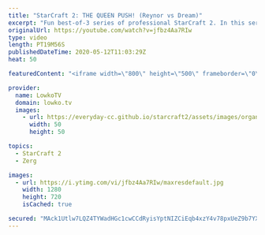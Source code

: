 ```yaml
---
title: "StarCraft 2: THE QUEEN PUSH! (Reynor vs Dream)"
excerpt: "Fun best-of-3 series of professional StarCraft 2. In this series of games between Reynor and Dream, we see both players going for a variety of build orders. Dream decides to focus his attention on Hellbat pushes and Battlecruisers, Reynor goes for Roaches, Ravagers and the Queen march.  Get more videos"
originalUrl: https://youtube.com/watch?v=jfbz4Aa7RIw
type: video
length: PT19M56S
publishedDateTime: 2020-05-12T11:03:29Z
heat: 50

featuredContent: "<iframe width=\"800\" height=\"500\" frameborder=\"0\" src=\"https://www.youtube.com/embed/jfbz4Aa7RIw\" allow=\"accelerometer; autoplay; encrypted-media; gyroscope; picture-in-picture\" allowfullscreen></iframe>"

provider:
  name: LowkoTV
  domain: lowko.tv
  images:
    - url: https://everyday-cc.github.io/starcraft2/assets/images/organizations/lowko.tv-50x50.jpg
      width: 50
      height: 50

topics:
  - StarCraft 2
  - Zerg

images:
  - url: https://i.ytimg.com/vi/jfbz4Aa7RIw/maxresdefault.jpg
    width: 1280
    height: 720
    isCached: true

secured: "MAck1Utlw7LQZ4TYWadHGc1cwCCdRyisYptNIZCiEqb4xzY4v78pxUeZ9b7YXkQsGWf+7v7f5xcozbMvcQxOygws446bHHcVbicW0na4OZc+HRNpEhE8k/If6pydVs4KrHvq1U3Yo/NZJ2vDm9irIlziYPgreO69gUyhTnftjMvxyV7JK9K4Ha61JoLkOKHej0V53cGe5Om1X+mjeC2dnbbcKedpNV4t+0sFq2kK8aF7uSTcv5rkAvA4KHnkhF8gXrplw/Mf3aZBcJT9/wSVpH9UgKKZBr/gg7LUhIwszvgzdRG04Dw+7LJVB6rjHA4bfLQeroZh/w9h/2O17PrnjqjxNPMBD5U1fM0YPUlQVt2DRcF/TnS9DggvDgOvh9HKB+77LWPMeHNw/vHhU5kLqNMOfG08Tggn1N79bWD+d9cGPvYf+Obi/m137orAicid;1f8HtyZYreel4Esfk07DEg=="
---
```


